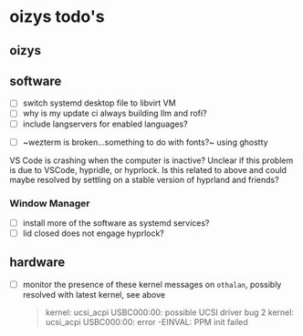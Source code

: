 # oizys todo's

## oizys

## software

- [ ] switch systemd desktop file to libvirt VM
- [ ] why is my update ci always building llm and rofi?
- [ ] include langservers for enabled languages?
<!--[tracking issue](https://github.com/wez/wezterm/issues/5990)-->
- [ ] ~wezterm is broken...something to do with fonts?~ using ghostty

VS Code is crashing when the computer is inactive?
Unclear if this problem is due to VSCode, hypridle, or hyprlock.
Is this related to above and could maybe resolved by settling on a stable version of hyprland and friends?

### Window Manager

- [ ] install more of the software as systemd services?
- [ ] lid closed does not engage hyprlock?

## hardware

- [ ] monitor the presence of these kernel messages on `othalan`,
      possibly resolved with latest kernel, see above
  > kernel: ucsi_acpi USBC000:00: possible UCSI driver bug 2
  > kernel: ucsi_acpi USBC000:00: error -EINVAL: PPM init failed

<!-- generated with <3 by daylinmorgan/todo -->
